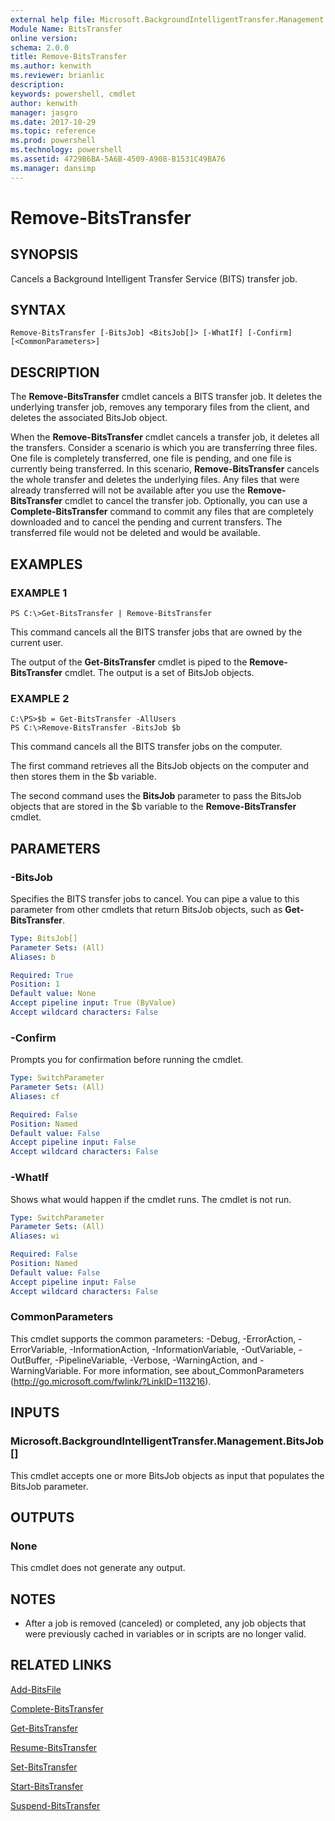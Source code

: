 ```yaml
---
external help file: Microsoft.BackgroundIntelligentTransfer.Management.dll-Help.xml
Module Name: BitsTransfer
online version: 
schema: 2.0.0
title: Remove-BitsTransfer
ms.author: kenwith
ms.reviewer: brianlic
description: 
keywords: powershell, cmdlet
author: kenwith
manager: jasgro
ms.date: 2017-10-29
ms.topic: reference
ms.prod: powershell
ms.technology: powershell
ms.assetid: 4729B6BA-5A6B-4509-A908-B1531C49BA76
ms.manager: dansimp
---
```


# Remove-BitsTransfer

## SYNOPSIS
Cancels a Background Intelligent Transfer Service (BITS) transfer job.

## SYNTAX

```
Remove-BitsTransfer [-BitsJob] <BitsJob[]> [-WhatIf] [-Confirm] [<CommonParameters>]
```

## DESCRIPTION
The **Remove-BitsTransfer** cmdlet cancels a BITS transfer job.
It deletes the underlying transfer job, removes any temporary files from the client, and deletes the associated BitsJob object.

When the **Remove-BitsTransfer** cmdlet cancels a transfer job, it deletes all the transfers.
Consider a scenario is which you are transferring three files.
One file is completely transferred, one file is pending, and one file is currently being transferred.
In this scenario, **Remove-BitsTransfer** cancels the whole transfer and deletes the underlying files.
Any files that were already transferred will not be available after you use the **Remove-BitsTransfer** cmdlet to cancel the transfer job.
Optionally, you can use a **Complete-BitsTransfer** command to commit any files that are completely downloaded and to cancel the pending and current transfers.
The transferred file  would not be deleted and would be available.

## EXAMPLES

### EXAMPLE 1
```
PS C:\>Get-BitsTransfer | Remove-BitsTransfer
```

This command cancels all the BITS transfer jobs that are owned by the current user.

The output of the **Get-BitsTransfer** cmdlet is piped to the **Remove-BitsTransfer** cmdlet.
The output is a set of BitsJob objects.

### EXAMPLE 2
```
C:\PS>$b = Get-BitsTransfer -AllUsers
PS C:\>Remove-BitsTransfer -BitsJob $b
```

This command cancels all the BITS transfer jobs on the computer.

The first command retrieves all the BitsJob objects on the computer and then stores them in the $b variable.

The second command uses the **BitsJob** parameter to pass the BitsJob objects that are stored in the $b variable to the **Remove-BitsTransfer** cmdlet.

## PARAMETERS

### -BitsJob
Specifies the BITS transfer jobs to cancel.
You can pipe a value to this parameter from other cmdlets that return BitsJob objects, such as **Get-BitsTransfer**.

```yaml
Type: BitsJob[]
Parameter Sets: (All)
Aliases: b

Required: True
Position: 1
Default value: None
Accept pipeline input: True (ByValue)
Accept wildcard characters: False
```

### -Confirm
Prompts you for confirmation before running the cmdlet.

```yaml
Type: SwitchParameter
Parameter Sets: (All)
Aliases: cf

Required: False
Position: Named
Default value: False
Accept pipeline input: False
Accept wildcard characters: False
```

### -WhatIf
Shows what would happen if the cmdlet runs.
The cmdlet is not run.

```yaml
Type: SwitchParameter
Parameter Sets: (All)
Aliases: wi

Required: False
Position: Named
Default value: False
Accept pipeline input: False
Accept wildcard characters: False
```

### CommonParameters
This cmdlet supports the common parameters: -Debug, -ErrorAction, -ErrorVariable, -InformationAction, -InformationVariable, -OutVariable, -OutBuffer, -PipelineVariable, -Verbose, -WarningAction, and -WarningVariable. For more information, see about_CommonParameters (http://go.microsoft.com/fwlink/?LinkID=113216).

## INPUTS

### Microsoft.BackgroundIntelligentTransfer.Management.BitsJob[]
This cmdlet accepts one or more BitsJob objects as input that populates the BitsJob parameter.

## OUTPUTS

### None
This cmdlet does not generate any output.

## NOTES
* After a job is removed (canceled) or completed, any job objects that were previously cached in variables or in scripts are no longer valid.

## RELATED LINKS

[Add-BitsFile](./Add-BitsFile.md)

[Complete-BitsTransfer](./Complete-BitsTransfer.md)

[Get-BitsTransfer](./Get-BitsTransfer.md)

[Resume-BitsTransfer](./Resume-BitsTransfer.md)

[Set-BitsTransfer](./Set-BitsTransfer.md)

[Start-BitsTransfer](./Start-BitsTransfer.md)

[Suspend-BitsTransfer](./Suspend-BitsTransfer.md)

